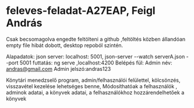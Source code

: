 # feleves-feladat-A27EAP, Feigl András
Csak becsomagolva engedte feltölteni a github ,feltöltés közben állandóan empty file hibát dobott, desktop repoból szintén.

Alapadatok:
json server: localhost: 5001, json-server --watch serverA.json --port 5001
futtatás: ng serve ,localhost:4200
Belépés fül:
Admin név: andras@gmail.com
Admin jelszó:andras123

Könytári menedzselő program,  admin/felhasználói felülettel, kölcsönzés, visszavétel kezelése lehetséges benne, Módosíthatóak a felhasználók , adminok adatai, a könyvek adatai, a felhasználókhoz hozzárendelhetőek a könyvek
